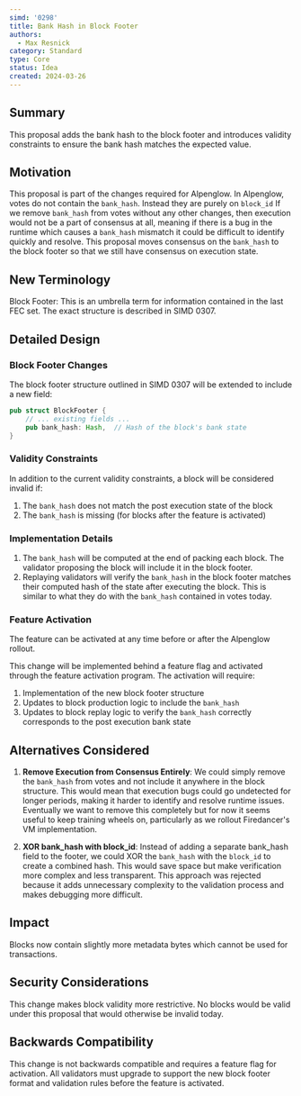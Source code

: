 ```yaml
---
simd: '0298'
title: Bank Hash in Block Footer
authors:
  - Max Resnick
category: Standard
type: Core
status: Idea
created: 2024-03-26
---
```


## Summary

This proposal adds the bank hash to the block footer and introduces
validity constraints to ensure the bank hash matches the expected value.

## Motivation

This proposal is part of the changes required for Alpenglow. In Alpenglow,
votes do not contain the `bank_hash`. Instead they are purely on `block_id`
If we remove `bank_hash` from votes without any other
changes, then execution would not be a part of consensus at all, meaning if
there is a bug in the runtime which causes a `bank_hash` mismatch it could be
difficult to identify quickly and resolve. This proposal moves consensus on the
`bank_hash` to the block footer so that we still have consensus
on execution state.

## New Terminology

Block Footer: This is an umbrella term for information contained in the last
FEC set.
The exact structure is described in SIMD 0307.

## Detailed Design

### Block Footer Changes

The block footer structure outlined in SIMD 0307
will be extended to include a new field:

```rust
pub struct BlockFooter {
    // ... existing fields ...
    pub bank_hash: Hash,  // Hash of the block's bank state
}
```

### Validity Constraints

In addition to the current validity constraints, a block will be considered
invalid if:

1. The `bank_hash` does not match the post execution state of the block
2. The `bank_hash` is missing (for blocks after the feature is activated)

### Implementation Details

1. The `bank_hash` will be computed at the end of packing each block.
The validator proposing the block will include it in the block footer.
2. Replaying validators will verify the `bank_hash` in the block footer
matches their computed hash of the state after executing the block.
This is similar to what they do with the `bank_hash`
contained in votes today.

### Feature Activation

The feature can be activated at any time before or after the Alpenglow rollout.

This change will be implemented behind a feature flag and activated through the
feature activation program. The activation will require:

1. Implementation of the new block footer structure
2. Updates to block production logic to include the `bank_hash`
3. Updates to block replay logic to verify the `bank_hash` correctly
   corresponds to the post execution bank state

## Alternatives Considered

1. **Remove Execution from Consensus Entirely**: We could simply remove the
   `bank_hash` from votes and not include it anywhere in the block structure. This
   would mean that execution bugs could go undetected for longer periods,
   making it harder to identify and resolve runtime issues. Eventually we want
   to remove this completely but for now it seems useful to keep training
   wheels on, particularly as we rollout Firedancer's VM implementation.

2. **XOR bank_hash with block_id**: Instead of adding a separate
   bank_hash field to the footer, we could XOR the `bank_hash` with the `block_id`
   to create a combined hash. This would save space but make verification more
   complex and less transparent. This approach was rejected because it adds
   unnecessary complexity to the validation process and makes debugging more
difficult.

## Impact

Blocks now contain slightly more metadata bytes which cannot be used for
transactions.

## Security Considerations

This change makes block validity more restrictive. No blocks would be valid
under this proposal that would otherwise be invalid today.

## Backwards Compatibility

This change is not backwards compatible and requires a feature flag for
activation. All validators must upgrade to support the new block footer format
and validation rules before the feature is activated.
